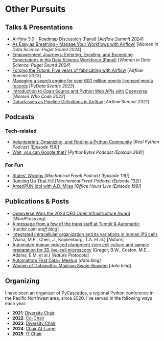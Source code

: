 # Other Pursuits

## Talks & Presentations

- [Airflow 3.0 - Roadmap Discussion (Panel)](https://www.youtube.com/watch?v=GYJL1kOKFz0) [_Airflow Summit 2024_]
- [As Easy as Breathing - Manage Your Workflows with Airflow!](https://www.linkedin.com/posts/diversity-in-data-science_widspugetsound-womenindata-wids-activity-7183206393959645185-_gcv) [_Women in Data Science: Puget Sound 2024_]
- [Empowerment Journeys: Entering, Exceling, and Exceeding Expectations in the Data Science Workforce (Panel)](https://widspugetsound.sched.com/event/1b9Ng/empowerment-journeys-entering-exceling-and-exceeding-expectations-in-the-data-science-workforce) [_Women in Data Science: Puget Sound 2024_]
- [Forging the Future: Five years of fabricating with Airflow](https://www.youtube.com/watch?v=z_BkpAA0RkA) [_Airflow Summit 2023_]
- [Managing a search engine for over 600 million openly licensed media records](https://www.youtube.com/watch?v=R0YqPAhKMhs) [_PyData Seattle 2023_]
- [Introduction to Open Source and Python Web APIs with Openverse](https://www.youtube.com/watch?v=JHRSre--ARU) [_Women Who Code 2022_]
- [Dataclasses as Pipeline Definitions in Airflow](https://www.youtube.com/watch?v=ja2siGyklq0) [_Airflow Summit 2021_]

## Podcasts

### Tech-related

- [Volunteering, Organizing, and Finding a Python Community](https://www.youtube.com/watch?v=qmGpW1w3ENk) [_Real Python Podcast (Episode 159)_]
- [Wait, you can Google that?](https://www.youtube.com/watch?v=CWzPMqp5UeA) [_PythonBytes Podcast (Episode 268)_]

### For Fun

- [States' Wrongs](https://www.mechanicalfreak.website/podcast/episodes/states-wrongs) [_Mechanical Freak Podcast (Episode 118)_]
- [Running Up That Hill](https://www.mechanicalfreak.website/podcast/episodes/running-up-that-hill) [_Mechanical Freak Podcast (Episode 132)_]
- [AmeriPUN Idol with A.D. Miles](https://youtu.be/6htcNauR-BQ) [_Office Hours Live (Episode 199)_]

## Publications & Posts

- [Openverse Wins the 2023 OEG Open Infrastructure Award](https://wordpress.org/news/2023/09/openverse-wins-the-2023-oeg-open-infrastructure-award/) [_WordPress.org_]
- [A message from a few of the trans staff at Tumblr & Automattic](https://www.tumblr.com/staff/743224389484625920/a-message-from-a-few-of-the-trans-staff-at-tumblr?source=share) [_tumblr.com staff blog_]
- [Integrated intracellular organization and its variations in human iPS cells](https://doi.org/10.1038/s41586-022-05563-7) (Viana, M.P., Chen, J., Knijnenburg, T.A. et al.) [_Nature_]
- [Automated human induced pluripotent stem cell culture and sample preparation for 3D live-cell microscopy](https://doi.org/10.1038/s41596-023-00912-w) (Gregor, B.W., Coston, M.E., Adams, E.M. et al.) [_Nature Protocols_]
- [Automattic’s First Data+ Meetup](https://data.blog/2022/12/16/automattics-first-data-meetup/) [_data.blog_]
- [Women of Datamattic: Madison Swain-Bowden](https://data.blog/2023/03/15/women-of-datamattic-madison-swain-bowden/) [_data.blog_]

## Organizing

I have been an organizer of [PyCascades](https://pycascades.com), a regional Python conference in the Pacific Northwest area, since 2020. I've served in the following ways each year:

- **2021**: [Diversity Chair](https://2021.pycascades.com/about/team/)
- **2022**: [Co-Chair](https://2022.pycascades.com/about/team/)
- **2023**: [Diversity Chair](https://2023.pycascades.com/about/team/)
- **2024**: [Chair At-Large](https://2024.pycascades.com/about/team/)
- **2025**: [IT Chair](https://2025.pycascades.com/about/team/)
